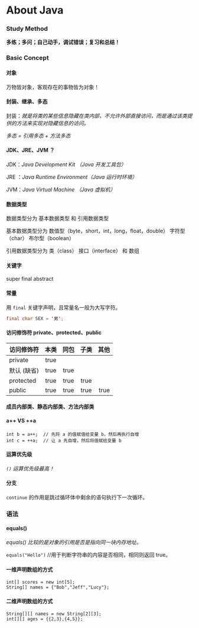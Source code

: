 # About Java

### Study Method

**多练；多问；自己动手，调试错误；复习和总结！**

### Basic Concept

#### 对象

万物皆对象，客观存在的事物皆为对象！

#### 封装、继承、多态

封装：*就是将类的某些信息隐藏在类内部，不允许外部直接访问，而是通过该类提供的方法来实现对隐藏信息的访问。*

*多态 = 引用多态 + 方法多态*

#### JDK、JRE、JVM ？

JDK：*Java Development Kit （Java 开发工具包）*

JRE ：*Java Runtime Environment（Java 运行时环境）* 

JVM：*Java Virtual Machine （Java 虚拟机）*

#### 数据类型

数据类型分为 基本数据类型 和 引用数据类型

基本数据类型分为 数值型（byte，short，int，long，float，double） 字符型（char） 布尔型（boolean）

引用数据类型分为 类（class） 接口（interface） 和 数组

#### 关键字

super final abstract

#### 常量

用 `final` 关键字声明，且常量名一般为大写字符。

```java
final char SEX = '男';
```

#### 访问修饰符 private、protected、public

|  访问修饰符 | 本类 | 同包 | 子类 | 其他 |
| --------- |:----:|:---:|:---:| ----:|
| private   | true |||
| 默认 (缺省)   | true | true ||
| protected | true | true | true |
| public    | true | true | true |true|

#### 成员内部类、静态内部类、方法内部类

#### a++ VS ++a

	int b = a++;  // 先将 a 的值赋值给变量 b，然后再执行自增
	int c = ++a;  // 让 a 先自增，然后将值赋给变量 b
	
#### 运算优先级

*`()` 运算优先级最高！*

#### 分支

`continue` 的作用是跳过循环体中剩余的语句执行下一次循环。

### 语法

#### equals()

*equals() 比较的是对象的引用是否是指向同一块内存地址。*

`equals("Hello")`  //用于判断字符串的内容是否相同，相同则返回 true。

#### 一维声明数组的方式

	int[] scores = new int[5];
	String[] names = {"Bob","Jeff","Lucy"};

#### 二维声明数组的方式

	String[][] names = new String[2][3];
	int[][] ages = {{2,3},{4,5}};